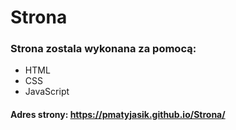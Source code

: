 # Strona 
### Strona zostala wykonana za pomocą:
* HTML
* CSS
* JavaScript

#### Adres strony: https://pmatyjasik.github.io/Strona/
